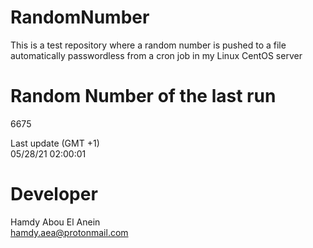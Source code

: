 # RandomNumber    
This is a test repository where a random number is pushed to a file automatically passwordless from a cron job in my Linux CentOS server    
# Random Number of the last run   
6675
      
Last update (GMT +1)    
05/28/21 02:00:01
# Developer    
Hamdy Abou El Anein   
hamdy.aea@protonmail.com
